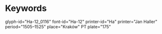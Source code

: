 # Keywords
glyph-id="Ha-12_0116"
font-id="Ha-12"
printer-id="Ha"
printer="Jan Haller"
period="1505–1525"
place="Kraków"
PT plate="175"
